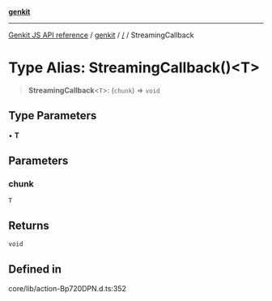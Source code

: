 [**genkit**](../README.md)

***

[Genkit JS API reference](../../README.md) / [genkit](../README.md) / [/](../README.md) / StreamingCallback

# Type Alias: StreamingCallback()\<T\>

> **StreamingCallback**\<`T`\>: (`chunk`) => `void`

## Type Parameters

• **T**

## Parameters

### chunk

`T`

## Returns

`void`

## Defined in

core/lib/action-Bp720DPN.d.ts:352
